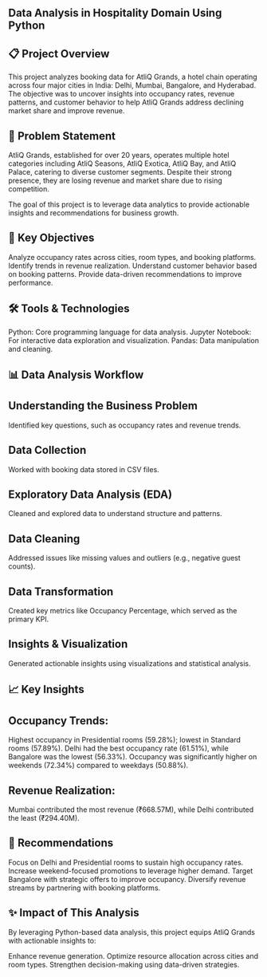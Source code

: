 Data Analysis in Hospitality Domain Using Python
-------------------------------------------------------
📋 Project Overview
-----------------------------------
This project analyzes booking data for AtliQ Grands, a hotel chain operating across four major cities in India: Delhi, Mumbai, Bangalore, and Hyderabad. The objective was to uncover insights into occupancy rates, revenue patterns, and customer behavior to help AtliQ Grands address declining market share and improve revenue.

🏨 Problem Statement
--------------------------------
AtliQ Grands, established for over 20 years, operates multiple hotel categories including AtliQ Seasons, AtliQ Exotica, AtliQ Bay, and AtliQ Palace, catering to diverse customer segments. Despite their strong presence, they are losing revenue and market share due to rising competition.

The goal of this project is to leverage data analytics to provide actionable insights and recommendations for business growth.

🚀 Key Objectives
-----------------------
Analyze occupancy rates across cities, room types, and booking platforms.
Identify trends in revenue realization.
Understand customer behavior based on booking patterns.
Provide data-driven recommendations to improve performance.

🛠️ Tools & Technologies
--------------------------------
Python: Core programming language for data analysis.
Jupyter Notebook: For interactive data exploration and visualization.
Pandas: Data manipulation and cleaning.

📊 Data Analysis Workflow
---------------------------------
Understanding the Business Problem
-------------------------------------------

Identified key questions, such as occupancy rates and revenue trends.

Data Collection
------------------------

Worked with booking data stored in CSV files.

Exploratory Data Analysis (EDA)
-------------------------------------

Cleaned and explored data to understand structure and patterns.

Data Cleaning
-----------------------

Addressed issues like missing values and outliers (e.g., negative guest counts).

Data Transformation
----------------------------

Created key metrics like Occupancy Percentage, which served as the primary KPI.

Insights & Visualization
-----------------------------

Generated actionable insights using visualizations and statistical analysis.

📈 Key Insights
-------------------------

Occupancy Trends:
--------------------

Highest occupancy in Presidential rooms (59.28%); lowest in Standard rooms (57.89%).
Delhi had the best occupancy rate (61.51%), while Bangalore was the lowest (56.33%).
Occupancy was significantly higher on weekends (72.34%) compared to weekdays (50.88%).

Revenue Realization:
--------------------------

Mumbai contributed the most revenue (₹668.57M), while Delhi contributed the least (₹294.40M).

📑 Recommendations
-----------------------------
Focus on Delhi and Presidential rooms to sustain high occupancy rates.
Increase weekend-focused promotions to leverage higher demand.
Target Bangalore with strategic offers to improve occupancy.
Diversify revenue streams by partnering with booking platforms.

✨ Impact of This Analysis
-------------------------------------
By leveraging Python-based data analysis, this project equips AtliQ Grands with actionable insights to:

Enhance revenue generation.
Optimize resource allocation across cities and room types.
Strengthen decision-making using data-driven strategies.
